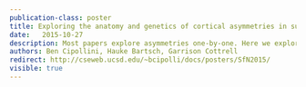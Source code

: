 ```yaml
---
publication-class: poster
title: Exploring the anatomy and genetics of cortical asymmetries in surface area and thickness
date:   2015-10-27
description: Most papers explore asymmetries one-by-one. Here we explore how asymmetries inter-relate.
authors: Ben Cipollini, Hauke Bartsch, Garrison Cottrell
redirect: http://cseweb.ucsd.edu/~bcipolli/docs/posters/SfN2015/
visible: true
---
```

